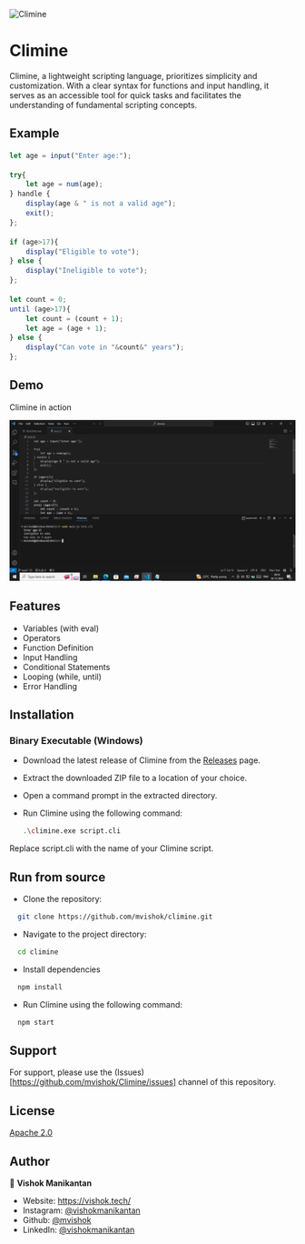 
![Climine](https://socialify.git.ci/mvishok/climine/image?description=1&descriptionEditable=A%20lightweight%20scripting%20language%20for%20simplicity&font=Source%20Code%20Pro&forks=1&issues=1&language=1&logo=https%3A%2F%2Fi.postimg.cc%2FRFpgk3rb%2Fclimine.png&name=1&owner=1&pattern=Charlie%20Brown&pulls=1&stargazers=1&theme=Auto)

# Climine

Climine, a lightweight scripting language, prioritizes simplicity and customization. With a clear syntax for functions and input handling, it serves as an accessible tool for quick tasks and facilitates the understanding of fundamental scripting concepts.


## Example

```javascript
let age = input("Enter age:");

try{
    let age = num(age);
} handle {
    display(age & " is not a valid age");
    exit();
};

if (age>17){
    display("Eligible to vote");
} else {
    display("Ineligible to vote");
};

let count = 0;
until (age>17){
    let count = (count + 1);
    let age = (age + 1);
} else {
    display("Can vote in "&count&" years");
};

```


## Demo

Climine in action


![Screenshot](capture.png)

## Features

- Variables (with eval)
- Operators
- Function Definition
- Input Handling
- Conditional Statements
- Looping (while, until)
- Error Handling

## Installation

### Binary Executable (Windows)

 - Download the latest release of Climine from the [Releases](https://github.com/mvishok/climine/releases) page.

 - Extract the downloaded ZIP file to a location of your choice.

 - Open a command prompt in the extracted directory.

 - Run Climine using the following command:
   ```bash
   .\climine.exe script.cli
   ```
   
Replace script.cli with the name of your Climine script.
    
## Run from source

 - Clone the repository:

```bash
  git clone https://github.com/mvishok/climine.git
```

 - Navigate to the project directory:

```bash
  cd climine
```

 - Install dependencies
```bash
  npm install
```

 - Run Climine using the following command:

```bash
  npm start
```
  




## Support

For support, please use the (Issues)[https://github.com/mvishok/Climine/issues] channel of this repository.


## License

[Apache 2.0](LICENSE)

## Author

👤 **Vishok Manikantan**

* Website: https://vishok.tech/
* Instagram: [@vishokmanikantan](https://instagram.com/vishokmanikantan)
* Github: [@mvishok](https://github.com/mvishok)
* LinkedIn: [@vishokmanikantan](https://linkedin.com/in/vishokmanikantan)
